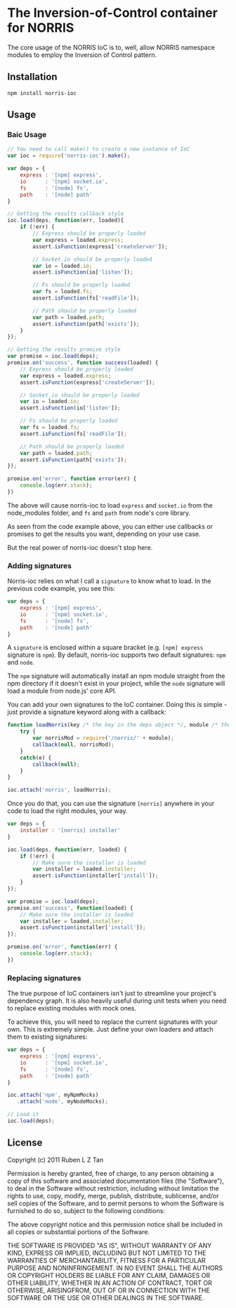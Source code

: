 # The Inversion-of-Control container for NORRIS

The core usage of the NORRIS IoC is to, well, allow NORRIS namespace modules to employ the Inversion of Control pattern.

## Installation

    npm install norris-ioc

## Usage

### Baic Usage

````javascript
// You need to call make() to create a new instance of IoC
var ioc = require('norris-ioc').make();

var deps = {
    express : '[npm] express',
    io      : '[npm] socket.io',
    fs      : '[node] fs',
    path    : '[node] path'
}

// Getting the results callback style
ioc.load(deps, function(err, loaded){
    if (!err) {
        // Express should be properly loaded
        var express = loaded.express;
        assert.isFunction(express['createServer']);

        // Socket.io should be properly loaded
        var io = loaded.io;
        assert.isFunction(io['listen']);

        // Fs should be properly loaded
        var fs = loaded.fs;
        assert.isFunction(fs['readFile']);

        // Path should be properly loaded
        var path = loaded.path;
        assert.isFunction(path['exists']);
    }
});

// Getting the results promise style
var promise = ioc.load(deps);
promise.on('success', function success(loaded) {
    // Express should be properly loaded
    var express = loaded.express;
    assert.isFunction(express['createServer']);

    // Socket.io should be properly loaded
    var io = loaded.io;
    assert.isFunction(io['listen']);

    // Fs should be properly loaded
    var fs = loaded.fs;
    assert.isFunction(fs['readFile']);

    // Path should be properly loaded
    var path = loaded.path;
    assert.isFunction(path['exists']);
});

promise.on('error', function error(err) {
    console.log(err.stack);
})
````

The above will cause norris-ioc to load `express` and `socket.io` from the node_modules folder, and `fs` and `path` from node's core library.

As seen from the code example above, you can either use callbacks or promises to get the results you want, depending on your use case.

But the real power of norris-ioc doesn't stop here.

### Adding signatures

Norris-ioc relies on what I call a `signature` to know what to load. In the previous code example, you see this:

````javascript
var deps = {
    express : '[npm] express',
    io      : '[npm] socket.io',
    fs      : '[node] fs',
    path    : '[node] path'
}
````

A `signature` is enclosed within a square bracket (e.g. `[npm] express` signature is `npm`). By default, norris-ioc supports two default signatures: `npm` and `node`.

The `npm` signature will automatically install an npm module straight from the npm directory if it doesn't exist in your project, while the `node` signature will load a module from node.js' core API.

You can add your own signatures to the IoC container. Doing this is simple - just provide a signature keyword along with a callback:

````javascript
function loadNorris(key /* the key in the deps object */, module /* the module name */, callback) {
    try {
        var norrisMod = require('/norris/' + module);
        callback(null, norrisMod);
    }
    catch(e) {
        callback(null);
    }
}

ioc.attach('norris', loadNorris);
````

Once you do that, you can use the signature `[norris]` anywhere in your code to load the right modules, your way.

````javascript
var deps = {
    installer : '[norris] installer'
}

ioc.load(deps, function(err, loaded) {
    if (!err) {
        // Make sure the installer is loaded
        var installer = loaded.installer;
        assert.isFunction(installer['install']);
    }
});

var promise = ioc.load(deps);
promise.on('success', function(loaded) {
    // Make sure the installer is loaded
    var installer = loaded.installer;
    assert.isFunction(installer['install']);
});

promise.on('error', function(err) {
    console.log(err.stack);
})
````

### Replacing signatures

The true purpose of IoC containers isn't just to streamline your project's dependency graph. It is also heavily useful during unit tests when you need to replace existing modules with mock ones.

To achieve this, you will need to replace the current signatures with your own. This is extremely simple. Just define your own loaders and attach them to existing signatures:

````javascript
var deps = {
    express : '[npm] express',
    io      : '[npm] socket.io',
    fs      : '[node] fs',
    path    : '[node] path'
}

ioc.attach('npm', myNpmMocks)
   .attach('node', myNodeMocks); 

// Load it
ioc.load(deps);
````

## License

Copyright (c) 2011 Ruben L Z Tan

Permission is hereby granted, free of charge, to any person obtaining a copy of this software and associated documentation files (the "Software"), to deal in the Software without restriction, including without limitation the rights to use, copy, modify, merge, publish, distribute, sublicense, and/or sell copies of the Software, and to permit persons to whom the Software is furnished to do so, subject to the following conditions:
 
The above copyright notice and this permission notice shall be included in all copies or substantial portions of the Software.

THE SOFTWARE IS PROVIDED "AS IS", WITHOUT WARRANTY OF ANY KIND, EXPRESS OR IMPLIED, INCLUDING BUT NOT LIMITED TO THE WARRANTIES OF MERCHANTABILITY, FITNESS FOR A PARTICULAR PURPOSE AND NONINFRINGEMENT. IN NO EVENT SHALL THE AUTHORS OR COPYRIGHT HOLDERS BE LIABLE FOR ANY CLAIM, DAMAGES OR OTHER LIABILITY, WHETHER IN AN ACTION OF CONTRACT, TORT OR OTHERWISE, ARISINGFROM, OUT OF OR IN CONNECTION WITH THE SOFTWARE OR THE USE OR OTHER DEALINGS IN THE SOFTWARE.